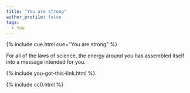 ```yaml
---
title: "You are strong"
author_profile: false
tags:
  - You
---
```


{% include cue.html cue="You are strong" %}

For all of the laws of science, the energy around you has assembled itself into a message intended for you.

{% include you-got-this-link.html %}.

{% include cc0.html %}